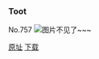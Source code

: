 ### Toot
No.757
![图片不见了~~~](https://imgs.xkcd.com/comics/toot.png)

[原址](https://xkcd.com//757) [下载](https://imgs.xkcd.com/comics/toot.png)

